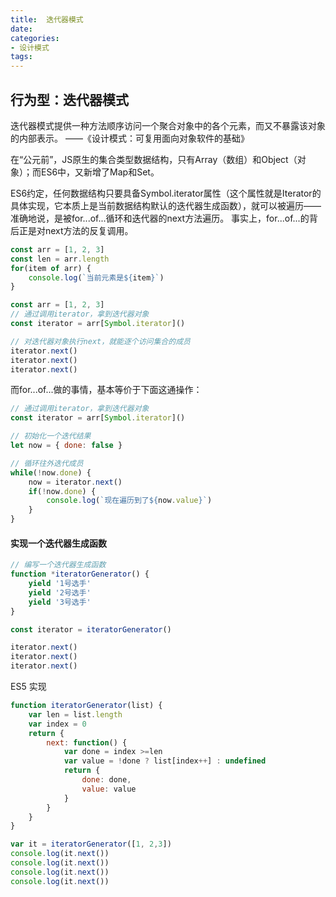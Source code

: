```yaml
---
title:  迭代器模式
date: 
categories:
- 设计模式
tags:
---
```


## 行为型：迭代器模式

迭代器模式提供一种方法顺序访问一个聚合对象中的各个元素，而又不暴露该对象的内部表示。 ——《设计模式：可复用面向对象软件的基础》



在“公元前”，JS原生的集合类型数据结构，只有Array（数组）和Object（对象）；而ES6中，又新增了Map和Set。



ES6约定，任何数据结构只要具备Symbol.iterator属性（这个属性就是Iterator的具体实现，它本质上是当前数据结构默认的迭代器生成函数），就可以被遍历——准确地说，是被for...of...循环和迭代器的next方法遍历。 事实上，for...of...的背后正是对next方法的反复调用。



```javascript
const arr = [1, 2, 3]
const len = arr.length
for(item of arr) {
    console.log(`当前元素是${item}`)
}
```



```javascript
const arr = [1, 2, 3]
// 通过调用iterator，拿到迭代器对象
const iterator = arr[Symbol.iterator]()

// 对迭代器对象执行next，就能逐个访问集合的成员
iterator.next()
iterator.next()
iterator.next()
```

而for...of...做的事情，基本等价于下面这通操作：

```javascript
// 通过调用iterator，拿到迭代器对象
const iterator = arr[Symbol.iterator]()

// 初始化一个迭代结果
let now = { done: false }

// 循环往外迭代成员
while(!now.done) {
    now = iterator.next()
    if(!now.done) {
        console.log(`现在遍历到了${now.value}`)
    }
}
```

####  实现一个迭代器生成函数

```javascript
// 编写一个迭代器生成函数
function *iteratorGenerator() {
    yield '1号选手'
    yield '2号选手'
    yield '3号选手'
}

const iterator = iteratorGenerator()

iterator.next()
iterator.next()
iterator.next()
```

 ES5 实现

```javascript
function iteratorGenerator(list) {
	var len = list.length
	var index = 0
	return {
		next: function() {
			var done = index >=len
			var value = !done ? list[index++] : undefined
			return {
				done: done,
				value: value
			}
		}
	}
}

var it = iteratorGenerator([1, 2,3])
console.log(it.next())
console.log(it.next())
console.log(it.next())
console.log(it.next())
```